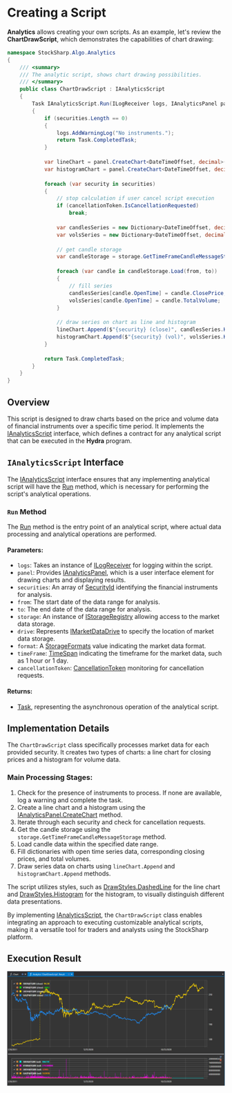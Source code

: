 # Creating a Script

**Analytics** allows creating your own scripts. As an example, let's review the **ChartDrawScript**, which demonstrates the capabilities of chart drawing:

```cs
namespace StockSharp.Algo.Analytics
{
	/// <summary>
	/// The analytic script, shows chart drawing possibilities.
	/// </summary>
	public class ChartDrawScript : IAnalyticsScript
	{
		Task IAnalyticsScript.Run(ILogReceiver logs, IAnalyticsPanel panel, SecurityId[] securities, DateTime from, DateTime to, IStorageRegistry storage, IMarketDataDrive drive, StorageFormats format, TimeSpan timeFrame, CancellationToken cancellationToken)
		{
			if (securities.Length == 0)
			{
				logs.AddWarningLog("No instruments.");
				return Task.CompletedTask;
			}

			var lineChart = panel.CreateChart<DateTimeOffset, decimal>();
			var histogramChart = panel.CreateChart<DateTimeOffset, decimal>();

			foreach (var security in securities)
			{
				// stop calculation if user cancel script execution
				if (cancellationToken.IsCancellationRequested)
					break;

				var candlesSeries = new Dictionary<DateTimeOffset, decimal>();
				var volsSeries = new Dictionary<DateTimeOffset, decimal>();

				// get candle storage
				var candleStorage = storage.GetTimeFrameCandleMessageStorage(security, timeFrame, drive, format);

				foreach (var candle in candleStorage.Load(from, to))
				{
					// fill series
					candlesSeries[candle.OpenTime] = candle.ClosePrice;
					volsSeries[candle.OpenTime] = candle.TotalVolume;
				}

				// draw series on chart as line and histogram
				lineChart.Append($"{security} (close)", candlesSeries.Keys, candlesSeries.Values, DrawStyles.DashedLine);
				histogramChart.Append($"{security} (vol)", volsSeries.Keys, volsSeries.Values, DrawStyles.Histogram);
			}

			return Task.CompletedTask;
		}
	}
}
```

## Overview

This script is designed to draw charts based on the price and volume data of financial instruments over a specific time period. It implements the [IAnalyticsScript](xref:StockSharp.Algo.Analytics.IAnalyticsScript) interface, which defines a contract for any analytical script that can be executed in the **Hydra** program.

## `IAnalyticsScript` Interface

The [IAnalyticsScript](xref:StockSharp.Algo.Analytics.IAnalyticsScript) interface ensures that any implementing analytical script will have the [Run](xref:StockSharp.Algo.Analytics.IAnalyticsScript.Run(Ecng.Logging.ILogReceiver,StockSharp.Algo.Analytics.IAnalyticsPanel,StockSharp.Messages.SecurityId[],System.DateTime,System.DateTime,StockSharp.Algo.Storages.IStorageRegistry,StockSharp.Algo.Storages.IMarketDataDrive,StockSharp.Algo.Storages.StorageFormats,System.TimeSpan,System.Threading.CancellationToken)) method, which is necessary for performing the script's analytical operations.

### `Run` Method

The [Run](xref:StockSharp.Algo.Analytics.IAnalyticsScript.Run(Ecng.Logging.ILogReceiver,StockSharp.Algo.Analytics.IAnalyticsPanel,StockSharp.Messages.SecurityId[],System.DateTime,System.DateTime,StockSharp.Algo.Storages.IStorageRegistry,StockSharp.Algo.Storages.IMarketDataDrive,StockSharp.Algo.Storages.StorageFormats,System.TimeSpan,System.Threading.CancellationToken)) method is the entry point of an analytical script, where actual data processing and analytical operations are performed.

#### Parameters:

- `logs`: Takes an instance of [ILogReceiver](xref:Ecng.Logging.ILogReceiver) for logging within the script.
- `panel`: Provides [IAnalyticsPanel](xref:StockSharp.Algo.Analytics.IAnalyticsPanel), which is a user interface element for drawing charts and displaying results.
- `securities`: An array of [SecurityId](xref:StockSharp.Messages.SecurityId) identifying the financial instruments for analysis.
- `from`: The start date of the data range for analysis.
- `to`: The end date of the data range for analysis.
- `storage`: An instance of [IStorageRegistry](xref:StockSharp.Algo.Storages.IStorageRegistry) allowing access to the market data storage.
- `drive`: Represents [IMarketDataDrive](xref:StockSharp.Algo.Storages.IMarketDataDrive) to specify the location of market data storage.
- `format`: A [StorageFormats](xref:StockSharp.Algo.Storages.StorageFormats) value indicating the market data format.
- `timeFrame`: [TimeSpan](xref:System.TimeSpan) indicating the timeframe for the market data, such as 1 hour or 1 day.
- `cancellationToken`: [CancellationToken](xref:System.Threading.CancellationToken) monitoring for cancellation requests.

#### Returns:

- [Task](xref:System.Threading.Tasks.Task), representing the asynchronous operation of the analytical script.

## Implementation Details

The `ChartDrawScript` class specifically processes market data for each provided security. It creates two types of charts: a line chart for closing prices and a histogram for volume data.

### Main Processing Stages:

1. Check for the presence of instruments to process. If none are available, log a warning and complete the task.
2. Create a line chart and a histogram using the [IAnalyticsPanel.CreateChart](xref:StockSharp.Algo.Analytics.IAnalyticsPanel.CreateChart``2) method.
3. Iterate through each security and check for cancellation requests.
4. Get the candle storage using the `storage.GetTimeFrameCandleMessageStorage` method.
5. Load candle data within the specified date range.
6. Fill dictionaries with open time series data, corresponding closing prices, and total volumes.
7. Draw series data on charts using `lineChart.Append` and `histogramChart.Append` methods.

The script utilizes styles, such as [DrawStyles.DashedLine](xref:Ecng.Drawing.DrawStyles.DashedLine) for the line chart and [DrawStyles.Histogram](xref:Ecng.Drawing.DrawStyles.Histogram) for the histogram, to visually distinguish different data presentations.

By implementing [IAnalyticsScript](xref:StockSharp.Algo.Analytics.IAnalyticsScript), the `ChartDrawScript` class enables integrating an approach to executing customizable analytical scripts, making it a versatile tool for traders and analysts using the StockSharp platform.

## Execution Result

![hydra_analytics_chart](../../../images/hydra_analytics_chart.png)